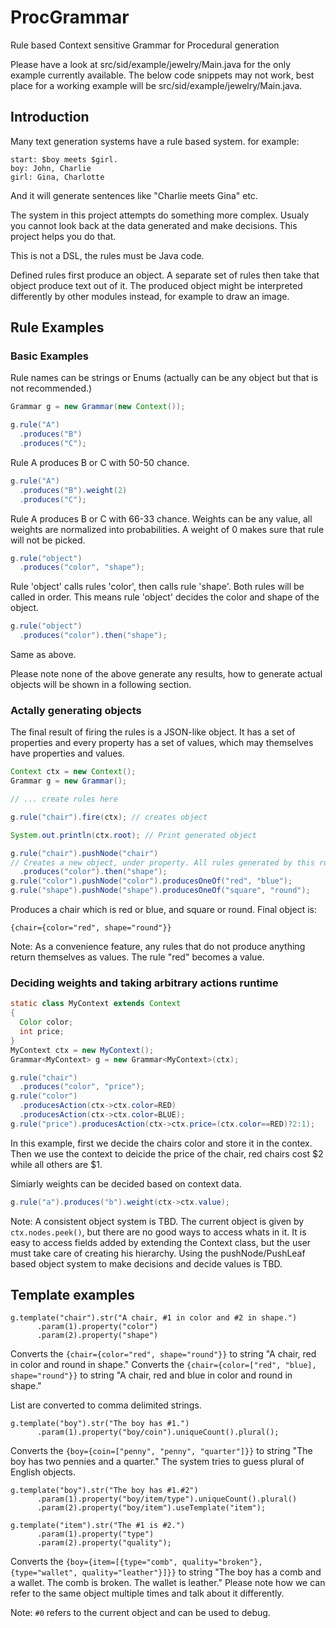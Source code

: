 # ProcGrammar
Rule based Context sensitive Grammar for Procedural generation

Please have a look at src/sid/example/jewelry/Main.java for the only example currently available. The below code snippets may not work, best place for a working example will be  src/sid/example/jewelry/Main.java.

## Introduction

Many text generation systems have a rule based system. for example:

```
start: $boy meets $girl.
boy: John, Charlie
girl: Gina, Charlotte
```

And it will generate sentences like "Charlie meets Gina" etc.

The system in this project attempts do something more complex. Usualy you cannot look back at the data generated and make decisions. This project helps you do that.

This is not a DSL, the rules must be Java code.

Defined rules first produce an object. A separate set of rules then take that object produce text out of it. The produced object might be interpreted differently by other modules instead, for example to draw an image.

## Rule Examples

### Basic Examples

Rule names can be strings or Enums (actually can be any object but that is not recommended.)

```java
Grammar g = new Grammar(new Context());
```

```java
g.rule("A")
  .produces("B")
  .produces("C");
```
Rule A produces B or C with 50-50 chance.

```java
g.rule("A")
  .produces("B").weight(2)
  .produces("C");
```
Rule A produces B or C with 66-33 chance. Weights can be any value, all weights are normalized into probabilities. A weight of 0 makes sure that rule will not be picked.

```java
g.rule("object")
  .produces("color", "shape");
```
Rule 'object' calls rules 'color', then calls rule 'shape'. Both rules will be called in order.
This means rule 'object' decides the color and shape of the object.

```java
g.rule("object")
  .produces("color").then("shape");
```
Same as above.

Please note none of the above generate any results, how to generate actual objects will be shown in a following section.

### Actally generating objects

The final result of firing the rules is a JSON-like object. It has a set of properties and every property has a set of values, which may themselves have properties and values.
```java
Context ctx = new Context();
Grammar g = new Grammar();

// ... create rules here

g.rule("chair").fire(ctx); // creates object 

System.out.println(ctx.root); // Print generated object

```

```java
g.rule("chair").pushNode("chair") 
// Creates a new object, under property. All rules generated by this rule will now append values to that new object
  .produces("color").then("shape");
g.rule("color").pushNode("color").producesOneOf("red", "blue");
g.rule("shape").pushNode("shape").producesOneOf("square", "round");
```
Produces a chair which is red or blue, and square or round. Final object is:
```javascrpt
{chair={color="red", shape="round"}}
```

Note: As a convenience feature, any rules that do not produce anything return themselves as values. The rule "red" becomes a value.

### Deciding weights and taking arbitrary actions runtime

```java
static class MyContext extends Context
{
  Color color;
  int price;
}
MyContext ctx = new MyContext();
Grammar<MyContext> g = new Grammar<MyContext>(ctx);

g.rule("chair")
  .produces("color", "price");
g.rule("color")
  .producesAction(ctx->ctx.color=RED)
  .producesAction(ctx->ctx.color=BLUE);
g.rule("price").producesAction(ctx->ctx.price=(ctx.color==RED)?2:1);
```
In this example, first we decide the chairs color and store it in the contex. Then we use the context to deicide the price of the chair, red chairs cost $2 while all others are $1.

Simiarly weights can be decided based on context data.
```java
g.rule("a").produces("b").weight(ctx->ctx.value);
```

Note: A consistent object system is TBD. The current object is given by ```ctx.nodes.peek()```, but there are no good ways to access whats in it. It is easy to access fields added by extending the Context class, but the user must take care of creating his hierarchy. Using  the pushNode/PushLeaf based object system to make decisions and decide values is TBD.

## Template examples

```
g.template("chair").str("A chair, #1 in color and #2 in shape.")
      .param(1).property("color")
      .param(2).property("shape")
```
Converts the ```{chair={color="red", shape="round"}}``` to string "A chair, red in color and round in shape."
Converts the ```{chair={color=["red", "blue], shape="round"}}``` to string "A chair, red and blue in color and round in shape."

List are converted to comma delimited strings.

```
g.template("boy").str("The boy has #1.")
      .param(1).property("boy/coin").uniqueCount().plural();
```
Converts the ```{boy={coin=["penny", "penny", "quarter"]}}``` to string "The boy has two pennies and a quarter."
The system tries to guess plural of English objects.

```
g.template("boy").str("The boy has #1.#2")
      .param(1).property("boy/item/type").uniqueCount().plural()
      .param(2).property("boy/item").useTemplate("item");
      
g.template("item").str("The #1 is #2.")
      .param(1).property("type")
      .param(2).property("quality");
```

Converts the ```{boy={item=[{type="comb", quality="broken"}, {type="wallet", quality="leather"}]}}``` to string "The boy has a comb and a wallet. The comb is broken. The wallet is leather."
Please note how we can refer to the same object multiple times and talk about it differently.

Note: ```#0``` refers to the current object and can be used to debug.
